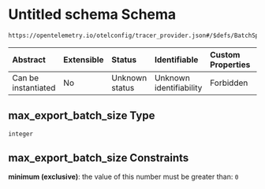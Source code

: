 # Untitled schema Schema

```txt
https://opentelemetry.io/otelconfig/tracer_provider.json#/$defs/BatchSpanProcessor/properties/max_export_batch_size
```



| Abstract            | Extensible | Status         | Identifiable            | Custom Properties | Additional Properties | Access Restrictions | Defined In                                                                       |
| :------------------ | :--------- | :------------- | :---------------------- | :---------------- | :-------------------- | :------------------ | :------------------------------------------------------------------------------- |
| Can be instantiated | No         | Unknown status | Unknown identifiability | Forbidden         | Allowed               | none                | [tracer\_provider.json\*](../schema/tracer_provider.json "open original schema") |

## max\_export\_batch\_size Type

`integer`

## max\_export\_batch\_size Constraints

**minimum (exclusive)**: the value of this number must be greater than: `0`
